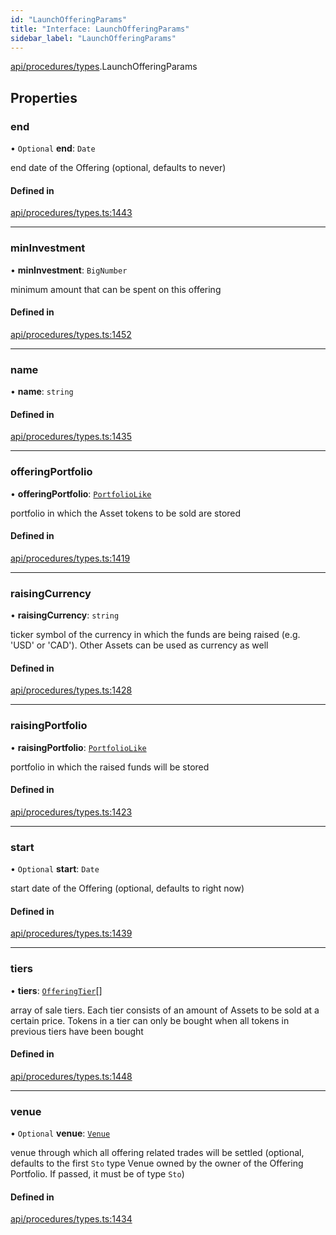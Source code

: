 ```yaml
---
id: "LaunchOfferingParams"
title: "Interface: LaunchOfferingParams"
sidebar_label: "LaunchOfferingParams"
---
```


[api/procedures/types](../../../../../modules/API/Procedures/Types/Types.md).LaunchOfferingParams

## Properties

### end

• `Optional` **end**: `Date`

end date of the Offering (optional, defaults to never)

#### Defined in

[api/procedures/types.ts:1443](https://github.com/PolymeshAssociation/polymesh-sdk/blob/995f17653/src/api/procedures/types.ts#L1443)

___

### minInvestment

• **minInvestment**: `BigNumber`

minimum amount that can be spent on this offering

#### Defined in

[api/procedures/types.ts:1452](https://github.com/PolymeshAssociation/polymesh-sdk/blob/995f17653/src/api/procedures/types.ts#L1452)

___

### name

• **name**: `string`

#### Defined in

[api/procedures/types.ts:1435](https://github.com/PolymeshAssociation/polymesh-sdk/blob/995f17653/src/api/procedures/types.ts#L1435)

___

### offeringPortfolio

• **offeringPortfolio**: [`PortfolioLike`](../../../../../modules/API/Entities/Types/Types.md#portfoliolike)

portfolio in which the Asset tokens to be sold are stored

#### Defined in

[api/procedures/types.ts:1419](https://github.com/PolymeshAssociation/polymesh-sdk/blob/995f17653/src/api/procedures/types.ts#L1419)

___

### raisingCurrency

• **raisingCurrency**: `string`

ticker symbol of the currency in which the funds are being raised (e.g. 'USD' or 'CAD').
  Other Assets can be used as currency as well

#### Defined in

[api/procedures/types.ts:1428](https://github.com/PolymeshAssociation/polymesh-sdk/blob/995f17653/src/api/procedures/types.ts#L1428)

___

### raisingPortfolio

• **raisingPortfolio**: [`PortfolioLike`](../../../../../modules/API/Entities/Types/Types.md#portfoliolike)

portfolio in which the raised funds will be stored

#### Defined in

[api/procedures/types.ts:1423](https://github.com/PolymeshAssociation/polymesh-sdk/blob/995f17653/src/api/procedures/types.ts#L1423)

___

### start

• `Optional` **start**: `Date`

start date of the Offering (optional, defaults to right now)

#### Defined in

[api/procedures/types.ts:1439](https://github.com/PolymeshAssociation/polymesh-sdk/blob/995f17653/src/api/procedures/types.ts#L1439)

___

### tiers

• **tiers**: [`OfferingTier`](../../../Entities/Offering/Types/OfferingTier/OfferingTier.md)[]

array of sale tiers. Each tier consists of an amount of Assets to be sold at a certain price.
  Tokens in a tier can only be bought when all tokens in previous tiers have been bought

#### Defined in

[api/procedures/types.ts:1448](https://github.com/PolymeshAssociation/polymesh-sdk/blob/995f17653/src/api/procedures/types.ts#L1448)

___

### venue

• `Optional` **venue**: [`Venue`](../../../../../classes/API/Entities/Venue/Venue.md)

venue through which all offering related trades will be settled
  (optional, defaults to the first `Sto` type Venue owned by the owner of the Offering Portfolio.
  If passed, it must be of type `Sto`)

#### Defined in

[api/procedures/types.ts:1434](https://github.com/PolymeshAssociation/polymesh-sdk/blob/995f17653/src/api/procedures/types.ts#L1434)
